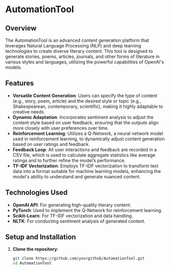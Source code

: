 # AutomationTool

## Overview
The AutomationTool is an advanced content generation platform that leverages Natural Language Processing (NLP) and deep learning technologies to create diverse literary content. This tool is designed to generate stories, poems, articles, journals, and other forms of literature in various styles and languages, utilizing the powerful capabilities of OpenAI's models.

## Features
- **Versatile Content Generation**: Users can specify the type of content (e.g., story, poem, article) and the desired style or topic (e.g., Shakespearean, contemporary, scientific), making it highly adaptable to creative needs.
- **Dynamic Adaptation**: Incorporates sentiment analysis to adjust the content style based on user feedback, ensuring that the outputs align more closely with user preferences over time.
- **Reinforcement Learning**: Utilizes a Q-Network, a neural network model used in reinforcement learning, to dynamically adjust content generation based on user ratings and feedback.
- **Feedback Loop**: All user interactions and feedback are recorded in a CSV file, which is used to calculate aggregate statistics like average ratings and to further refine the model’s performance.
- **TF-IDF Vectorization**: Employs TF-IDF vectorization to transform text data into a format suitable for machine learning models, enhancing the model's ability to understand and generate nuanced content.

## Technologies Used
- **OpenAI API**: For generating high-quality literary content.
- **PyTorch**: Used to implement the Q-Network for reinforcement learning.
- **Scikit-Learn**: For TF-IDF vectorization and data handling.
- **NLTK**: For conducting sentiment analysis of generated content.

## Setup and Installation
1. **Clone the repository**:
   ```bash
   git clone https://github.com/yourgithub/AutomationTool.git
   cd AutomationTool
